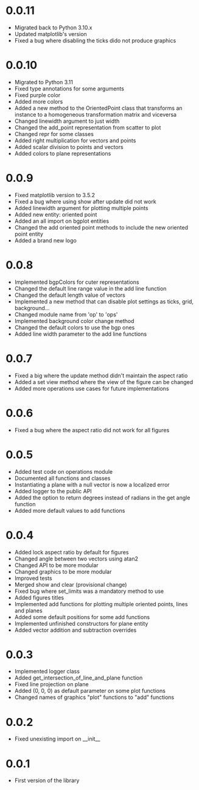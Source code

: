 # 0.0.11
- Migrated back to Python 3.10.x
- Updated matplotlib's version
- Fixed a bug where disabling the ticks dido not produce graphics

# 0.0.10
- Migrated to Python 3.11
- Fixed type annotations for some arguments
- Fixed purple color
- Added more colors
- Added a new method to the OrientedPoint class that transforms an instance to a homogeneous transformation matrix and viceversa
- Changed linewidth argument to just width
- Changed the add_point representation from scatter to plot
- Changed repr for some classes
- Added right multiplication for vectors and points
- Added scalar division to points and vectors
- Added colors to plane representations

# 0.0.9
- Fixed matplotlib version to 3.5.2
- Fixed a bug where using show after update did not work
- Added linewidth argument for plotting multiple points
- Added new entity: oriented point
- Added an all import on bgplot entities
- Changed the add oriented point methods to include the new oriented point entity
- Added a brand new logo

# 0.0.8
- Implemented bgpColors for cuter representations
- Changed the default line range value in the add line function
- Changed the default length value of vectors
- Implemented a new method that can disable plot settings as ticks, grid, background...
- Changed module name from 'op' to 'ops'
- Implemented background color change method
- Changed the default colors to use the bgp ones
- Added line width parameter to the add line functions

# 0.0.7
- Fixed a big where the update method didn't maintain the aspect ratio
- Added a set view method where the view of the figure can be changed
- Added more operations use cases for future implementations

# 0.0.6
- Fixed a bug where the aspect ratio did not work for all figures

# 0.0.5
- Added test code on operations module
- Documented all functions and classes
- Instantiating a plane with a null vector is now a localized error
- Added logger to the public API
- Added the option to return degrees instead of radians in the get angle function
- Added more default values to add functions

# 0.0.4
- Added lock aspect ratio by default for figures
- Changed angle between two vectors using atan2
- Changed API to be more modular
- Changed graphics to be more modular
- Improved tests
- Merged show and clear (provisional change)
- Fixed bug where set_limits was a mandatory method to use
- Added figures titles
- Implemented add functions for plotting multiple oriented points, lines and planes
- Added some default positions for some add functions
- Implemented unfinished constructors for plane entity
- Added vector addition and subtraction overrides

# 0.0.3
- Implemented logger class
- Added get_intersection_of_line_and_plane function
- Fixed line projection on plane
- Added (0, 0, 0) as default parameter on some plot functions
- Changed names of graphics "plot" functions to "add" functions

# 0.0.2
- Fixed unexisting import on \_\_init\_\_

# 0.0.1
- First version of the library